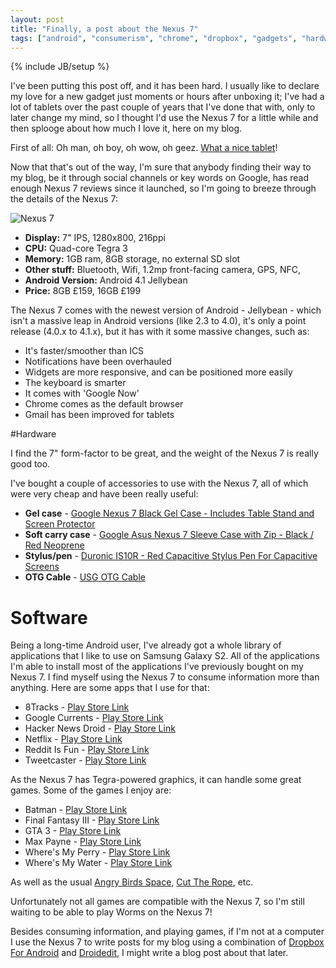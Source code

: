 ```yaml
---
layout: post
title: "Finally, a post about the Nexus 7"
tags: ["android", "consumerism", "chrome", "dropbox", "gadgets", "hardware", "software"]
---
```

{% include JB/setup %}

I've been putting this post off, and it has been hard. I usually like to declare my love for a new gadget just moments or hours after unboxing it; I've had a lot of tablets over the past couple of years that I've done that with, only to later change my mind, so I thought I'd use the Nexus 7 for a little while and then splooge about how much I love it, here on my blog.

First of all: Oh man, oh boy, oh wow, oh geez. [What a nice tablet](http://www.google.co.uk/nexus/#/7)!

Now that that's out of the way, I'm sure that anybody finding their way to my blog, be it through social channels or key words on Google, has read enough Nexus 7 reviews since it launched, so I'm going to breeze through the details of the Nexus 7:

![Nexus 7](http://f.cl.ly/items/27403r1q3A1x2C020N14/n7.jpg)

* **Display:** 7" IPS, 1280x800, 216ppi
* **CPU:** Quad-core Tegra 3
* **Memory:** 1GB ram, 8GB storage, no external SD slot
* **Other stuff:** Bluetooth, Wifi, 1.2mp front-facing camera, GPS, NFC, 
* **Android Version:** Android 4.1 Jellybean
* **Price:** 8GB £159, 16GB £199

The Nexus 7 comes with the newest version of Android - Jellybean - which isn't a massive leap in Android versions (like 2.3 to 4.0), it's only a point release (4.0.x to 4.1.x), but it has with it some massive changes, such as:

* It's faster/smoother than ICS
* Notifications have been overhauled
* Widgets are more responsive, and can be positioned more easily
* The keyboard is smarter
* It comes with 'Google Now'
* Chrome comes as the default browser
* Gmail has been improved for tablets

#Hardware 

I find the 7" form-factor to be great, and the weight of the Nexus 7 is really good too. 

I've bought a couple of accessories to use with the Nexus 7, all of which were very cheap and have been really useful:

* **Gel case** - <a href="http://www.amazon.co.uk/gp/product/B008H5F3DO/ref=as_li_tf_tl?ie=UTF8&amp;camp=1634&amp;creative=6738&amp;creativeASIN=B008H5F3DO&amp;linkCode=as2&amp;tag=blomg-21">Google Nexus 7 Black Gel Case - Includes Table Stand and Screen Protector</a><img src="http://www.assoc-amazon.co.uk/e/ir?t=blomg-21&amp;l=as2&amp;o=2&amp;a=B008H5F3DO" width="1" height="1" border="0" alt="" style="border:none !important; margin:0px !important;" />
* **Soft carry case** - <a href="http://www.amazon.co.uk/gp/product/B008GR2MMS/ref=as_li_tf_tl?ie=UTF8&amp;camp=1634&amp;creative=6738&amp;creativeASIN=B008GR2MMS&amp;linkCode=as2&amp;tag=blomg-21">Google Asus Nexus 7 Sleeve Case with Zip - Black / Red Neoprene</a><img src="http://www.assoc-amazon.co.uk/e/ir?t=blomg-21&amp;l=as2&amp;o=2&amp;a=B008GR2MMS" width="1" height="1" border="0" alt="" style="border:none !important; margin:0px !important;" />
* **Stylus/pen** - <a href="http://www.amazon.co.uk/gp/product/B007FE33DU/ref=as_li_tf_tl?ie=UTF8&amp;camp=1634&amp;creative=6738&amp;creativeASIN=B007FE33DU&amp;linkCode=as2&amp;tag=blomg-21">Duronic IS10R - Red Capacitive Stylus Pen For Capacitive Screens</a><img src="http://www.assoc-amazon.co.uk/e/ir?t=blomg-21&amp;l=as2&amp;o=2&amp;a=B007FE33DU" width="1" height="1" border="0" alt="" style="border:none !important; margin:0px !important;" />
* **OTG Cable** - <a href="http://www.amazon.co.uk/gp/product/B004TJC1IM/ref=as_li_tf_tl?ie=UTF8&amp;camp=1634&amp;creative=6738&amp;creativeASIN=B004TJC1IM&amp;linkCode=as2&amp;tag=blomg-21">USG OTG Cable</a><img src="http://www.assoc-amazon.co.uk/e/ir?t=blomg-21&amp;l=as2&amp;o=2&amp;a=B004TJC1IM" width="1" height="1" border="0" alt="" style="border:none !important; margin:0px !important;" />

# Software

Being a long-time Android user, I've already got a whole library of applications that I like to use on Samsung Galaxy S2. All of the applications I'm able to install most of the applications I've previously bought on my Nexus 7. 
I find myself using the Nexus 7 to consume information more than anything. Here are some apps that I use for that:

* 8Tracks - [Play Store Link](https://play.google.com/store/apps/details?id=com.e8tracks)
* Google Currents - [Play Store Link](https://play.google.com/store/apps/details?id=com.google.android.apps.currents)
* Hacker News Droid - [Play Store Link](https://play.google.com/store/apps/details?id=com.glebpopov.hackernews)
* Netflix - [Play Store Link](https://play.google.com/store/apps/details?id=com.netflix.mediaclient)
* Reddit Is Fun - [Play Store Link](https://play.google.com/store/apps/details?id=com.andrewshu.android.reddit)
* Tweetcaster - [Play Store Link](https://play.google.com/store/apps/details?id=com.handmark.tweetcaster)

As the Nexus 7 has Tegra-powered graphics, it can handle some great games. Some of the games I enjoy are:

* Batman - [Play Store Link](https://play.google.com/store/apps/details?id=com.gameloft.android.ANMP.GloftKRHM)
* Final Fantasy III - [Play Store Link](https://play.google.com/store/apps/details?id=com.square_enix.android_googleplay.FFIII_GP)
* GTA 3 - [Play Store Link](https://play.google.com/store/apps/details?id=com.rockstar.gta3)
* Max Payne - [Play Store Link](https://play.google.com/store/apps/details?id=com.rockstar.maxpayne)
* Where's My Perry - [Play Store Link](https://play.google.com/store/apps/details?id=com.disney.WMP)
* Where's My Water - [Play Store Link](https://play.google.com/store/apps/details?id=com.disney.WMW)

As well as the usual [Angry Birds Space](https://play.google.com/store/apps/details?id=com.rovio.angrybirdsspace.ads), [Cut The Rope](https://play.google.com/store/apps/details?id=com.zeptolab.ctr.paid), etc.

Unfortunately not all games are compatible with the Nexus 7, so I'm still waiting to be able to play Worms on the Nexus 7!

Besides consuming information, and playing games, if I'm not at a computer I use the Nexus 7 to write posts for my blog using a combination of [Dropbox For Android](https://play.google.com/store/apps/details?id=com.dropbox.android) and [Droidedit](https://play.google.com/store/apps/details?id=com.aor.droidedit.pro), I might write a blog post about that later.
